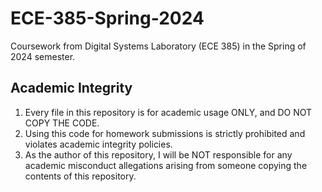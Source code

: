 # ECE-385-Spring-2024
 Coursework from Digital Systems Laboratory (ECE 385) in the Spring of 2024 semester.

## Academic Integrity
1. Every file in this repository is for academic usage ONLY, and DO NOT COPY THE CODE. 
2. Using this code for homework submissions is strictly prohibited and violates academic integrity policies.
3. As the author of this repository, I will be NOT responsible for any academic misconduct allegations arising from someone copying the contents of this repository. 

